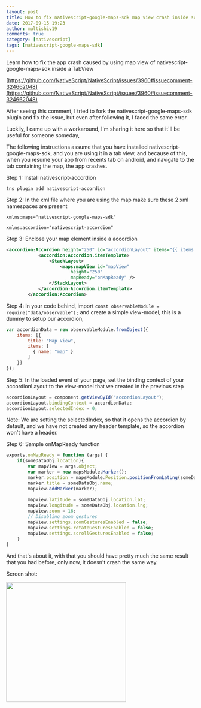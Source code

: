 ```yaml
---
layout: post
title: How to fix nativescript-google-maps-sdk map view crash inside scroll view
date: 2017-09-15 19:23
author: multishiv19
comments: true
category: [nativescript]
tags: [nativescript-google-maps-sdk]
---
```


Learn how to fix the app crash caused by using map view of nativescript-google-maps-sdk inside a TabView

[https://github.com/NativeScript/NativeScript/issues/3960#issuecomment-324662048](https://github.com/NativeScript/NativeScript/issues/3960#issuecomment-324662048)

After seeing this comment, I tried to fork the nativescript-google-maps-sdk plugin and fix the issue, but even after following it, I faced the same error.

Luckily, I came up with a workaround, I'm sharing it here so that it'll be useful for someone someday,

The following instructions assume that you have installed nativescript-google-maps-sdk,
and you are using it in a tab view, and because of this, when you resume your app from recents tab on android, and navigate to the tab containing the map, the app crashes.

Step 1: Install nativescript-accordion

`tns plugin add nativescript-accordion`

Step 2: In the xml file where you are using the map make sure these 2 xml namespaces are present

`xmlns:maps="nativescript-google-maps-sdk"`

`xmlns:accordion="nativescript-accordion"`

Step 3: Enclose your map element inside a accordion

```xml
<accordion:Accordion height="250" id="accordionLayout" items="{{ items }}">
            <accordion:Accordion.itemTemplate>
                <StackLayout>
                    <maps:mapView id="mapView"
                        height="250"
                        mapReady="onMapReady" />
                </StackLayout>
            </accordion:Accordion.itemTemplate>
        </accordion:Accordion>
```

Step 4: In your code behind, import `const observableModule = require("data/observable");`
and create a simple view-model, this is a dummy to setup our accordion,

```javascript
var accordionData = new observableModule.fromObject({
    items: [{
        title: "Map View",
        items: [
          { name: "map" }
        ]
    }]
});
```

Step 5: In the loaded event of your page, set the binding context of your accordionLayout to the view-model that we created in the previous step

```javascript
accordionLayout = component.getViewById("accordionLayout");
accordionLayout.bindingContext = accordionData;
accordionLayout.selectedIndex = 0;
```
Note: We are setting the selectedIndex, so that it opens the accordion by default, and we have not created any header template, so the accordion won't have a header.

Step 6: Sample onMapReady function

```javascript
exports.onMapReady = function (args) {
    if(someDataObj.location){
        var mapView = args.object;
        var marker = new mapsModule.Marker();
        marker.position = mapsModule.Position.positionFromLatLng(someDataObj.location.lat, someDataObj.location.lng);
        marker.title = someDataObj.name;
        mapView.addMarker(marker);
        
        mapView.latitude = someDataObj.location.lat;
        mapView.longitude = someDataObj.location.lng;
        mapView.zoom = 16;
        // Disabling zoom gestures
        mapView.settings.zoomGesturesEnabled = false;
        mapView.settings.rotateGesturesEnabled = false;
        mapView.settings.scrollGesturesEnabled = false;
    }
}
```

And that's about it, with that you should have pretty much the same result that you had before,
only now, it doesn't crash the same way.

Screen shot: 

<img src="https://user-images.githubusercontent.com/9407019/30485183-47c8926c-9a4a-11e7-9480-e6848f0cebfd.jpeg" height="320" >

